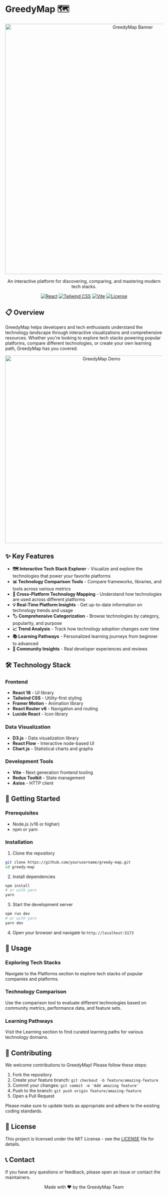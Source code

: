 # GreedyMap 🗺️

<div align="center">
  <img src="https://via.placeholder.com/800x400?text=GreedyMap+Tech+Stack+Explorer" alt="GreedyMap Banner" width="800"/>
  
  <p>An interactive platform for discovering, comparing, and mastering modern tech stacks.</p>

  [![React](https://img.shields.io/badge/React-18-61DAFB?style=flat-square&logo=react)](https://reactjs.org/)
  [![Tailwind CSS](https://img.shields.io/badge/Tailwind-3-38B2AC?style=flat-square&logo=tailwind-css)](https://tailwindcss.com/)
  [![Vite](https://img.shields.io/badge/Vite-latest-646CFF?style=flat-square&logo=vite)](https://vitejs.dev/)
  [![License](https://img.shields.io/badge/License-MIT-blue?style=flat-square)](LICENSE)
</div>

## 📋 Overview

GreedyMap helps developers and tech enthusiasts understand the technology landscape through interactive visualizations and comprehensive resources. Whether you're looking to explore tech stacks powering popular platforms, compare different technologies, or create your own learning path, GreedyMap has you covered.

<div align="center">
  <img src="https://via.placeholder.com/600x300?text=Interactive+Demo" alt="GreedyMap Demo" width="600"/>
</div>

## ✨ Key Features

- **🗺️ Interactive Tech Stack Explorer** - Visualize and explore the technologies that power your favorite platforms
- **📊 Technology Comparison Tools** - Compare frameworks, libraries, and tools across various metrics
- **📱 Cross-Platform Technology Mapping** - Understand how technologies are used across different platforms
- **💡 Real-Time Platform Insights** - Get up-to-date information on technology trends and usage
- **🏷️ Comprehensive Categorization** - Browse technologies by category, popularity, and purpose
- **📈 Trend Analysis** - Track how technology adoption changes over time
- **📚 Learning Pathways** - Personalized learning journeys from beginner to advanced
- **👥 Community Insights** - Real developer experiences and reviews

## 🛠️ Technology Stack

### Frontend
- **React 18** - UI library
- **Tailwind CSS** - Utility-first styling
- **Framer Motion** - Animation library
- **React Router v6** - Navigation and routing
- **Lucide React** - Icon library

### Data Visualization
- **D3.js** - Data visualization library
- **React Flow** - Interactive node-based UI
- **Chart.js** - Statistical charts and graphs

### Development Tools
- **Vite** - Next generation frontend tooling
- **Redux Toolkit** - State management
- **Axios** - HTTP client

## 🚀 Getting Started

### Prerequisites
- Node.js (v16 or higher)
- npm or yarn

### Installation

1. Clone the repository
```bash
git clone https://github.com/yourusername/greedy-map.git
cd greedy-map
```

2. Install dependencies
```bash
npm install
# or with yarn
yarn
```

3. Start the development server
```bash
npm run dev
# or with yarn
yarn dev
```

4. Open your browser and navigate to `http://localhost:5173`

## 📖 Usage

### Exploring Tech Stacks
Navigate to the Platforms section to explore tech stacks of popular companies and platforms.

### Technology Comparison
Use the comparison tool to evaluate different technologies based on community metrics, performance data, and feature sets.

### Learning Pathways
Visit the Learning section to find curated learning paths for various technology domains.

## 🤝 Contributing

We welcome contributions to GreedyMap! Please follow these steps:

1. Fork the repository
2. Create your feature branch: `git checkout -b feature/amazing-feature`
3. Commit your changes: `git commit -m 'Add amazing feature'`
4. Push to the branch: `git push origin feature/amazing-feature`
5. Open a Pull Request

Please make sure to update tests as appropriate and adhere to the existing coding standards.

## 📝 License

This project is licensed under the MIT License - see the [LICENSE](LICENSE) file for details.

## 📞 Contact

If you have any questions or feedback, please open an issue or contact the maintainers.

<div align="center">
  <p>Made with ❤️ by the GreedyMap Team</p>
</div>
